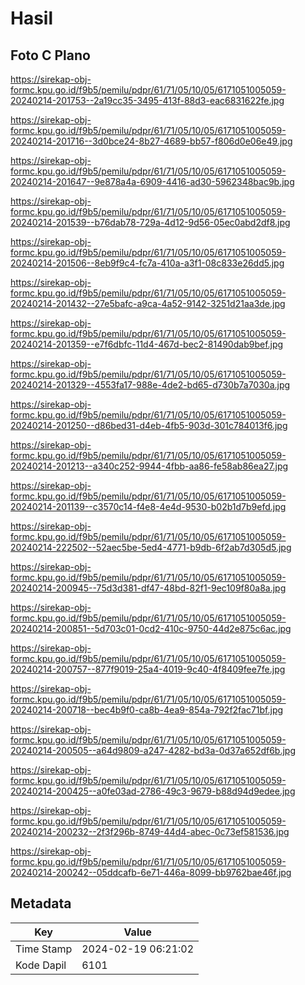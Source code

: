 # Hasil

## Foto C Plano

https://sirekap-obj-formc.kpu.go.id/f9b5/pemilu/pdpr/61/71/05/10/05/6171051005059-20240214-201753--2a19cc35-3495-413f-88d3-eac6831622fe.jpg

https://sirekap-obj-formc.kpu.go.id/f9b5/pemilu/pdpr/61/71/05/10/05/6171051005059-20240214-201716--3d0bce24-8b27-4689-bb57-f806d0e06e49.jpg

https://sirekap-obj-formc.kpu.go.id/f9b5/pemilu/pdpr/61/71/05/10/05/6171051005059-20240214-201647--9e878a4a-6909-4416-ad30-5962348bac9b.jpg

https://sirekap-obj-formc.kpu.go.id/f9b5/pemilu/pdpr/61/71/05/10/05/6171051005059-20240214-201539--b76dab78-729a-4d12-9d56-05ec0abd2df8.jpg

https://sirekap-obj-formc.kpu.go.id/f9b5/pemilu/pdpr/61/71/05/10/05/6171051005059-20240214-201506--8eb9f9c4-fc7a-410a-a3f1-08c833e26dd5.jpg

https://sirekap-obj-formc.kpu.go.id/f9b5/pemilu/pdpr/61/71/05/10/05/6171051005059-20240214-201432--27e5bafc-a9ca-4a52-9142-3251d21aa3de.jpg

https://sirekap-obj-formc.kpu.go.id/f9b5/pemilu/pdpr/61/71/05/10/05/6171051005059-20240214-201359--e7f6dbfc-11d4-467d-bec2-81490dab9bef.jpg

https://sirekap-obj-formc.kpu.go.id/f9b5/pemilu/pdpr/61/71/05/10/05/6171051005059-20240214-201329--4553fa17-988e-4de2-bd65-d730b7a7030a.jpg

https://sirekap-obj-formc.kpu.go.id/f9b5/pemilu/pdpr/61/71/05/10/05/6171051005059-20240214-201250--d86bed31-d4eb-4fb5-903d-301c784013f6.jpg

https://sirekap-obj-formc.kpu.go.id/f9b5/pemilu/pdpr/61/71/05/10/05/6171051005059-20240214-201213--a340c252-9944-4fbb-aa86-fe58ab86ea27.jpg

https://sirekap-obj-formc.kpu.go.id/f9b5/pemilu/pdpr/61/71/05/10/05/6171051005059-20240214-201139--c3570c14-f4e8-4e4d-9530-b02b1d7b9efd.jpg

https://sirekap-obj-formc.kpu.go.id/f9b5/pemilu/pdpr/61/71/05/10/05/6171051005059-20240214-222502--52aec5be-5ed4-4771-b9db-6f2ab7d305d5.jpg

https://sirekap-obj-formc.kpu.go.id/f9b5/pemilu/pdpr/61/71/05/10/05/6171051005059-20240214-200945--75d3d381-df47-48bd-82f1-9ec109f80a8a.jpg

https://sirekap-obj-formc.kpu.go.id/f9b5/pemilu/pdpr/61/71/05/10/05/6171051005059-20240214-200851--5d703c01-0cd2-410c-9750-44d2e875c6ac.jpg

https://sirekap-obj-formc.kpu.go.id/f9b5/pemilu/pdpr/61/71/05/10/05/6171051005059-20240214-200757--877f9019-25a4-4019-9c40-4f8409fee7fe.jpg

https://sirekap-obj-formc.kpu.go.id/f9b5/pemilu/pdpr/61/71/05/10/05/6171051005059-20240214-200718--bec4b9f0-ca8b-4ea9-854a-792f2fac71bf.jpg

https://sirekap-obj-formc.kpu.go.id/f9b5/pemilu/pdpr/61/71/05/10/05/6171051005059-20240214-200505--a64d9809-a247-4282-bd3a-0d37a652df6b.jpg

https://sirekap-obj-formc.kpu.go.id/f9b5/pemilu/pdpr/61/71/05/10/05/6171051005059-20240214-200425--a0fe03ad-2786-49c3-9679-b88d94d9edee.jpg

https://sirekap-obj-formc.kpu.go.id/f9b5/pemilu/pdpr/61/71/05/10/05/6171051005059-20240214-200232--2f3f296b-8749-44d4-abec-0c73ef581536.jpg

https://sirekap-obj-formc.kpu.go.id/f9b5/pemilu/pdpr/61/71/05/10/05/6171051005059-20240214-200242--05ddcafb-6e71-446a-8099-bb9762bae46f.jpg


## Metadata

| Key        | Value               |
| ---------- | ------------------- |
| Time Stamp | 2024-02-19 06:21:02 |
| Kode Dapil | 6101                |



